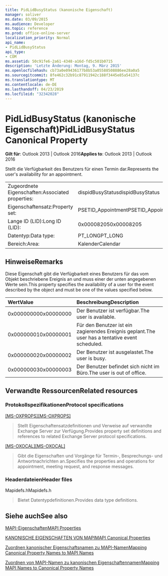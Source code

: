 ```yaml
---
title: PidLidBusyStatus (kanonische Eigenschaft)
manager: soliver
ms.date: 03/09/2015
ms.audience: Developer
ms.topic: reference
ms.prod: office-online-server
localization_priority: Normal
api_name:
- PidLidBusyStatus
api_type:
- COM
ms.assetid: 50c91fe6-2a61-4348-a16d-fd5c501b0715
description: 'Letzte Änderung: Montag, 9. März 2015'
ms.openlocfilehash: cb73a0e09436177b8b53a05588508886ee28a0a5
ms.sourcegitcommit: 8fe462c32b91c87911942c188f3445e85a54137c
ms.translationtype: MT
ms.contentlocale: de-DE
ms.lasthandoff: 04/23/2019
ms.locfileid: "32342028"
---
```

# <a name="pidlidbusystatus-canonical-property"></a><span data-ttu-id="91f8a-103">PidLidBusyStatus (kanonische Eigenschaft)</span><span class="sxs-lookup"><span data-stu-id="91f8a-103">PidLidBusyStatus Canonical Property</span></span>

  
  
<span data-ttu-id="91f8a-104">**Gilt für**: Outlook 2013 | Outlook 2016</span><span class="sxs-lookup"><span data-stu-id="91f8a-104">**Applies to**: Outlook 2013 | Outlook 2016</span></span> 
  
<span data-ttu-id="91f8a-105">Stellt die Verfügbarkeit des Benutzers für einen Termin dar.</span><span class="sxs-lookup"><span data-stu-id="91f8a-105">Represents the user's availability for an appointment.</span></span>
  
|||
|:-----|:-----|
|<span data-ttu-id="91f8a-106">Zugeordnete Eigenschaften:</span><span class="sxs-lookup"><span data-stu-id="91f8a-106">Associated properties:</span></span>  <br/> |<span data-ttu-id="91f8a-107">dispidBusyStatus</span><span class="sxs-lookup"><span data-stu-id="91f8a-107">dispidBusyStatus</span></span>  <br/> |
|<span data-ttu-id="91f8a-108">Eigenschaftensatz:</span><span class="sxs-lookup"><span data-stu-id="91f8a-108">Property set:</span></span>  <br/> |<span data-ttu-id="91f8a-109">PSETID_Appointment</span><span class="sxs-lookup"><span data-stu-id="91f8a-109">PSETID_Appointment</span></span>  <br/> |
|<span data-ttu-id="91f8a-110">Lange ID (LID):</span><span class="sxs-lookup"><span data-stu-id="91f8a-110">Long ID (LID):</span></span>  <br/> |<span data-ttu-id="91f8a-111">0x00008205</span><span class="sxs-lookup"><span data-stu-id="91f8a-111">0x00008205</span></span>  <br/> |
|<span data-ttu-id="91f8a-112">Datentyp:</span><span class="sxs-lookup"><span data-stu-id="91f8a-112">Data type:</span></span>  <br/> |<span data-ttu-id="91f8a-113">PT_LONG</span><span class="sxs-lookup"><span data-stu-id="91f8a-113">PT_LONG</span></span>  <br/> |
|<span data-ttu-id="91f8a-114">Bereich:</span><span class="sxs-lookup"><span data-stu-id="91f8a-114">Area:</span></span>  <br/> |<span data-ttu-id="91f8a-115">Kalender</span><span class="sxs-lookup"><span data-stu-id="91f8a-115">Calendar</span></span>  <br/> |
   
## <a name="remarks"></a><span data-ttu-id="91f8a-116">Hinweise</span><span class="sxs-lookup"><span data-stu-id="91f8a-116">Remarks</span></span>

<span data-ttu-id="91f8a-117">Diese Eigenschaft gibt die Verfügbarkeit eines Benutzers für das vom Objekt beschriebene Ereignis an und muss einer der unten angegebenen Werte sein.</span><span class="sxs-lookup"><span data-stu-id="91f8a-117">This property specifies the availability of a user for the event described by the object and must be one of the values specified below.</span></span>
  
|<span data-ttu-id="91f8a-118">**Wert**</span><span class="sxs-lookup"><span data-stu-id="91f8a-118">**Value**</span></span>|<span data-ttu-id="91f8a-119">**Beschreibung**</span><span class="sxs-lookup"><span data-stu-id="91f8a-119">**Description**</span></span>|
|:-----|:-----|
|<span data-ttu-id="91f8a-120">0x00000000</span><span class="sxs-lookup"><span data-stu-id="91f8a-120">0x00000000</span></span>  <br/> |<span data-ttu-id="91f8a-121">Der Benutzer ist verfügbar.</span><span class="sxs-lookup"><span data-stu-id="91f8a-121">The user is available.</span></span>  <br/> |
|<span data-ttu-id="91f8a-122">0x00000001</span><span class="sxs-lookup"><span data-stu-id="91f8a-122">0x00000001</span></span>  <br/> |<span data-ttu-id="91f8a-123">Für den Benutzer ist ein zagierendes Ereignis geplant.</span><span class="sxs-lookup"><span data-stu-id="91f8a-123">The user has a tentative event scheduled.</span></span>  <br/> |
|<span data-ttu-id="91f8a-124">0x00000002</span><span class="sxs-lookup"><span data-stu-id="91f8a-124">0x00000002</span></span>  <br/> |<span data-ttu-id="91f8a-125">Der Benutzer ist ausgelastet.</span><span class="sxs-lookup"><span data-stu-id="91f8a-125">The user is busy.</span></span>  <br/> |
|<span data-ttu-id="91f8a-126">0x00000003</span><span class="sxs-lookup"><span data-stu-id="91f8a-126">0x00000003</span></span>  <br/> |<span data-ttu-id="91f8a-127">Der Benutzer befindet sich nicht im Büro.</span><span class="sxs-lookup"><span data-stu-id="91f8a-127">The user is out of office.</span></span>  <br/> |
   
## <a name="related-resources"></a><span data-ttu-id="91f8a-128">Verwandte Ressourcen</span><span class="sxs-lookup"><span data-stu-id="91f8a-128">Related resources</span></span>

### <a name="protocol-specifications"></a><span data-ttu-id="91f8a-129">Protokollspezifikationen</span><span class="sxs-lookup"><span data-stu-id="91f8a-129">Protocol specifications</span></span>

<span data-ttu-id="91f8a-130">[[MS-OXPROPS]](https://msdn.microsoft.com/library/f6ab1613-aefe-447d-a49c-18217230b148%28Office.15%29.aspx)</span><span class="sxs-lookup"><span data-stu-id="91f8a-130">[[MS-OXPROPS]](https://msdn.microsoft.com/library/f6ab1613-aefe-447d-a49c-18217230b148%28Office.15%29.aspx)</span></span>
  
> <span data-ttu-id="91f8a-131">Stellt Eigenschaftensatzdefinitionen und Verweise auf verwandte Exchange Server zur Verfügung.</span><span class="sxs-lookup"><span data-stu-id="91f8a-131">Provides property set definitions and references to related Exchange Server protocol specifications.</span></span>
    
<span data-ttu-id="91f8a-132">[[MS-OXOCAL]](https://msdn.microsoft.com/library/09861fde-c8e4-4028-9346-e7c214cfdba1%28Office.15%29.aspx)</span><span class="sxs-lookup"><span data-stu-id="91f8a-132">[[MS-OXOCAL]](https://msdn.microsoft.com/library/09861fde-c8e4-4028-9346-e7c214cfdba1%28Office.15%29.aspx)</span></span>
  
> <span data-ttu-id="91f8a-133">Gibt die Eigenschaften und Vorgänge für Termin-, Besprechungs- und Antwortnachrichten an.</span><span class="sxs-lookup"><span data-stu-id="91f8a-133">Specifies the properties and operations for appointment, meeting request, and response messages.</span></span>
    
### <a name="header-files"></a><span data-ttu-id="91f8a-134">Headerdateien</span><span class="sxs-lookup"><span data-stu-id="91f8a-134">Header files</span></span>

<span data-ttu-id="91f8a-135">Mapidefs.h</span><span class="sxs-lookup"><span data-stu-id="91f8a-135">Mapidefs.h</span></span>
  
> <span data-ttu-id="91f8a-136">Bietet Datentypdefinitionen.</span><span class="sxs-lookup"><span data-stu-id="91f8a-136">Provides data type definitions.</span></span>
    
## <a name="see-also"></a><span data-ttu-id="91f8a-137">Siehe auch</span><span class="sxs-lookup"><span data-stu-id="91f8a-137">See also</span></span>



[<span data-ttu-id="91f8a-138">MAPI-Eigenschaften</span><span class="sxs-lookup"><span data-stu-id="91f8a-138">MAPI Properties</span></span>](mapi-properties.md)
  
[<span data-ttu-id="91f8a-139">KANONISCHE EIGENSCHAFTEN VON MAPI</span><span class="sxs-lookup"><span data-stu-id="91f8a-139">MAPI Canonical Properties</span></span>](mapi-canonical-properties.md)
  
[<span data-ttu-id="91f8a-140">Zuordnen kanonischer Eigenschaftsnamen zu MAPI-Namen</span><span class="sxs-lookup"><span data-stu-id="91f8a-140">Mapping Canonical Property Names to MAPI Names</span></span>](mapping-canonical-property-names-to-mapi-names.md)
  
[<span data-ttu-id="91f8a-141">Zuordnen von MAPI-Namen zu kanonischen Eigenschaftennamen</span><span class="sxs-lookup"><span data-stu-id="91f8a-141">Mapping MAPI Names to Canonical Property Names</span></span>](mapping-mapi-names-to-canonical-property-names.md)

